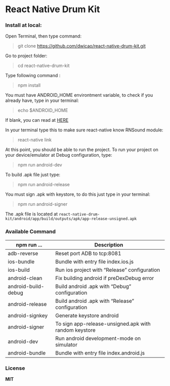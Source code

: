 # React Native Drum Kit
### Install at local:
Open Terminal, then type command:  
> git clone https://github.com/dwicao/react-native-drum-kit.git

Go to project folder:
> cd react-native-drum-kit

Type following command :  
> npm install  

You must have ANDROID_HOME environtment variable, to check if you already have, type in your terminal:  
> echo $ANDROID_HOME  

If blank, you can read at [HERE](https://goo.gl/XSBmwE)

In your terminal type this to make sure react-native know RNSound module:  
> react-native link

At this point, you should be able to run the project.
To run your project on your device/emulator at Debug configuration, type:
> npm run android-dev

To build .apk file just type:  
> npm run android-release  

You must sign .apk with keystore, to do this just type in your terminal:  
> npm run android-signer

The .apk file is located at `react-native-drum-kit/android/app/build/outputs/apk/app-release-unsigned.apk`


###  Available Command  

| npm run ... | Description |
| --- | --- |
| adb-reverse | Reset port ADB to tcp:8081 |
| ios-bundle | Bundle with entry file index.ios.js |
| ios-build  | Run ios project with “Release” configuration |
| android-clean | Fix building android if preDexDebug error |
| android-build-debug | Build android .apk with “Debug” configuration |
| android-release  | Build android .apk with “Release” configuration  |
| android-signkey  | Generate keystore android  |
| android-signer | To sign app-release-unsigned.apk with random keystore |
| android-dev | Run android development-mode on simulator |
| android-bundle | Bundle with entry file index.android.js |
 
 
### License
**MIT**  


